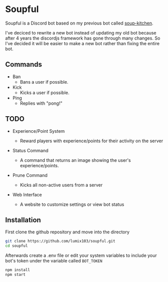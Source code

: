 # Soupful

Soupful is a Discord bot based on my previous bot called [soup-kitchen](https://github.com/lumix103/soup-kitchen).

I've deciced to rewrite a new bot instead of updating my old bot
because after 4 years the discordjs framework has gone through many
changes. So I've decided it will be easier to make a new bot rather than fixing the entire bot.

## Commands

- Ban
  - Bans a user if possible.
- Kick
  - Kicks a user if possible.
- Ping
  - Replies with "pong!"

## TODO

- Experience/Point System

  - Reward players with experience/points for their activity on the server

- Status Command

  - A command that returns an image showing the user's experience/points.

- Prune Command

  - Kicks all non-active users from a server

- Web Interface

  - A website to customize settings or view bot status

## Installation

First clone the github repository and move into the directory

```bash
git clone https://github.com/lumix103/soupful.git
cd soupful
```

Afterwards create a .env file or edit your system variables to include
your bot's token under the variable called `BOT_TOKEN`

```bash
npm install
npm start
```
